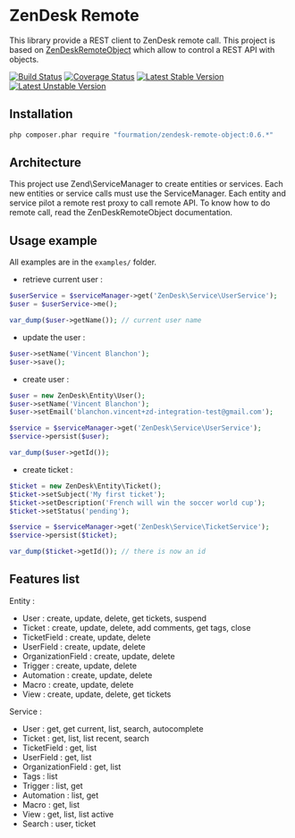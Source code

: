 # ZenDesk Remote

This library provide a REST client to ZenDesk remote call.
This project is based on [ZenDeskRemoteObject](https://github.com/fourmation/ZenDeskRemoteObject) which allow to control a REST API with objects.

[![Build Status](https://api.travis-ci.org/fourmation/ZenDeskRemoteObject.png?branch=master)](https://travis-ci.org/fourmation/ZenDeskRemoteObject)
[![Coverage Status](https://coveralls.io/repos/fourmation/ZenDeskRemoteObject/badge.png?branch=master)](https://coveralls.io/r/fourmation/ZenDeskRemoteObject)
[![Latest Stable Version](https://poser.pugx.org/fourmation/zendesk-remote-object/v/stable.png)](https://packagist.org/packages/fourmation/zendesk-remote-object)
[![Latest Unstable Version](https://poser.pugx.org/fourmation/zendesk-remote-object/v/unstable.png)](https://packagist.org/packages/fourmation/zendesk-remote-object)

## Installation

```sh
php composer.phar require "fourmation/zendesk-remote-object:0.6.*"
```

## Architecture

This project use Zend\ServiceManager to create entities or services. Each new entities or service calls must use the ServiceManager.
Each entity and service pilot a remote rest proxy to call remote API. To know how to do remote call, read the ZenDeskRemoteObject documentation.

## Usage example

All examples are in the `examples/` folder.

* retrieve current user :

```php
$userService = $serviceManager->get('ZenDesk\Service\UserService');
$user = $userService->me();

var_dump($user->getName()); // current user name
```

* update the user :
```php
$user->setName('Vincent Blanchon');
$user->save();
```

* create user :
```php
$user = new ZenDesk\Entity\User();
$user->setName('Vincent Blanchon');
$user->setEmail('blanchon.vincent+zd-integration-test@gmail.com');

$service = $serviceManager->get('ZenDesk\Service\UserService');
$service->persist($user);

var_dump($user->getId());
```

* create ticket :
```php
$ticket = new ZenDesk\Entity\Ticket();
$ticket->setSubject('My first ticket');
$ticket->setDescription('French will win the soccer world cup');
$ticket->setStatus('pending');

$service = $serviceManager->get('ZenDesk\Service\TicketService');
$service->persist($ticket);

var_dump($ticket->getId()); // there is now an id
```

## Features list

Entity :
* User : create, update, delete, get tickets, suspend
* Ticket : create, update, delete, add comments, get tags, close
* TicketField : create, update, delete
* UserField : create, update, delete
* OrganizationField : create, update, delete
* Trigger : create, update, delete
* Automation : create, update, delete
* Macro : create, update, delete
* View : create, update, delete, get tickets

Service :
* User : get, get current, list, search, autocomplete
* Ticket : get, list, list recent, search
* TicketField : get, list
* UserField : get, list
* OrganizationField : get, list
* Tags : list
* Trigger : list, get
* Automation : list, get
* Macro : get, list
* View : get, list, list active
* Search : user, ticket
